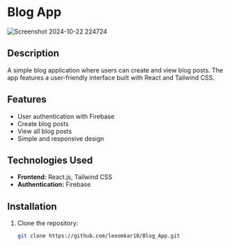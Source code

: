 # Blog App

![Screenshot 2024-10-22 224724](https://github.com/user-attachments/assets/66b4f7a5-d4cb-4de4-b48e-2f8dd967d47a)

## Description
A simple blog application where users can create and view blog posts. The app features a user-friendly interface built with React and Tailwind CSS.

## Features
- User authentication with Firebase
- Create blog posts
- View all blog posts
- Simple and responsive design

## Technologies Used
- **Frontend:** React.js, Tailwind CSS
- **Authentication:** Firebase

## Installation
1. Clone the repository:
   ```bash
   git clone https://github.com/leoomkar10/Blog_App.git

